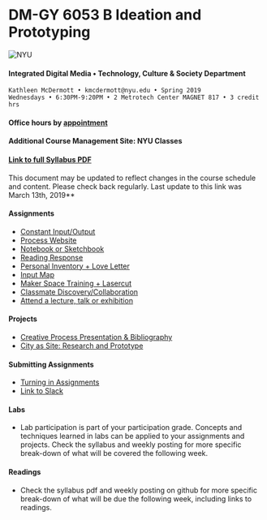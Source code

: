 # DM-GY 6053 B Ideation and Prototyping
![NYU](http://archive.engineering.nyu.edu/files/tandon_long_black.png)
#### Integrated Digital Media • Technology, Culture & Society Department 

    Kathleen McDermott • kmcdermott@nyu.edu • Spring 2019
    Wednesdays • 6:30PM-9:20PM • 2 Metrotech Center MAGNET 817 • 3 credit hrs     

#### Office hours by [appointment ](https://calendar.google.com/calendar/selfsched?sstoken=UUl6ZHRicC1jSXBVfGRlZmF1bHR8OTdkZDlmZTU0N2E4NzZiZTUxZjQ5YjgwYjg5M2NmY2Q)

#### Additional Course Management Site: NYU Classes

#### [Link to full Syllabus PDF](https://drive.google.com/file/d/1zBgAojeCP8LdpBM2GPS_gPXrK_VsOrzt/view?usp=sharing)
This document may be updated to reflect changes in the course schedule and content. Please check back regularly. Last update to this link was March 13th, 2019**

#### Assignments
* [Constant Input/Output](constant_inputoutput.md)
* [Process Website](process_website.md)
* [Notebook or Sketchbook](notebook_or_sketchbook.md)
* [Reading Response](reading_responses.md)
* [Personal Inventory + Love Letter](personal_inventory.md)
* [Input Map](input_map.md)
* [Maker Space Training + Lasercut](lasercut.md)
* [Classmate Discovery/Collaboration](classmate_discovery.md)
* [Attend a lecture, talk or exhibition](visit_talk_meetup.md)


#### Projects
* [Creative Process Presentation & Bibliography](creative_process.md)
* [City as Site: Research and Prototype](city_as_site.md)

#### Submitting Assignments
* [Turning in Assignments](turning_in_work.md)
* [Link to Slack](https://nyu-ideation-2019.slack.com)

#### Labs
* Lab participation is part of your participation grade. Concepts and techniques learned in labs can be applied to your assignments and projects. Check the syllabus and weekly posting for more specific break-down of what will be covered the following week.

#### Readings
* Check the syllabus pdf and weekly posting on github for more specific break-down of what will be due the following week, including links to readings.
